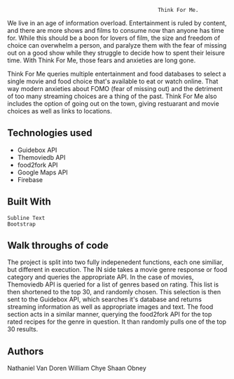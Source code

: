                                                     Think For Me.

We live in an age of information overload. Entertainment is ruled by content, and there are more shows and films to consume now than anyone has time for. While this should be a boon for lovers of film, the size and freedom of choice can overwhelm a person, and paralyze them with the fear of missing out on a good show while they struggle to decide how to spent their leisure time. With Think For Me, those fears and anxieties are long gone. 
    
Think For Me queries multiple entertainment and food databases to select a single movie and food choice that's available to eat or watch online. That way modern anxieties about FOMO (fear of missing out) and the detriment of too many streaming choices are a thing of the past. Think For Me also includes the option of going out on the town, giving restuarant and movie choices as well as links to locations. 
        

## Technologies used

- Guidebox API
- Themoviedb API
- food2fork API
- Google Maps API
- Firebase


## Built With

    Subline Text
    Bootstrap


## Walk throughs of code

The project is split into two fully indepenedent functions, each one similiar, but different in execution. The IN side takes a movie genre response or food category and queries the appropriate API. In the case of movies, Themoviedb API is queried for a list of genres based on rating. This list is then shortened to the top 30, and randomly chosen. This selection is then sent to the Guidebox API, which searches it's database and returns streaming information as well as appropriate images and text. The food section acts in a similar manner, querying the food2fork API for the top rated recipes for the genre in question. It than randomly pulls one of the top 30 results. 

## Authors

Nathaniel Van Doren
William Chye
Shaan Obney

